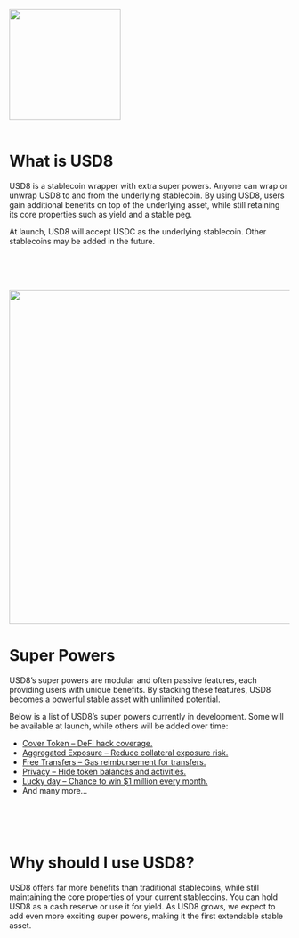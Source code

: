 <img src="https://usd8.finance/assets/logo.png" width="200" /><br/><br/>

# What is USD8

USD8 is a stablecoin wrapper with extra super powers. Anyone can wrap or unwrap USD8 to and from the underlying stablecoin. By using USD8, users gain additional benefits on top of the underlying asset, while still retaining its core properties such as yield and a stable peg.

At launch, USD8 will accept USDC as the underlying stablecoin. Other stablecoins may be added in the future.

<br/>
<br/>
<br/>

<img src="https://usd8.finance/assets/tyche-statue.png" width="600" /><br/>
# Super Powers

USD8’s super powers are modular and often passive features, each providing users with unique benefits. By stacking these features, USD8 becomes a powerful stable asset with unlimited potential.

Below is a list of USD8’s super powers currently in development. Some will be available at launch, while others will be added over time:

- [Cover Token – DeFi hack coverage.](./covertoken.md)
- [Aggregated Exposure – Reduce collateral exposure risk.](./aggregatedexposure.md)
- [Free Transfers – Gas reimbursement for transfers.](./freetransfer.md)
- [Privacy – Hide token balances and activities.](./privacy.md)
- [Lucky day – Chance to win $1 million every month.](./luckyday.md)
- <span class="inactive">And many more…</span>
<br/>
<br/>
<br/>

# Why should I use USD8?

USD8 offers far more benefits than traditional stablecoins, while still maintaining the core properties of your current stablecoins. You can hold USD8 as a cash reserve or use it for yield. As USD8 grows, we expect to add even more exciting super powers, making it the first extendable stable asset.